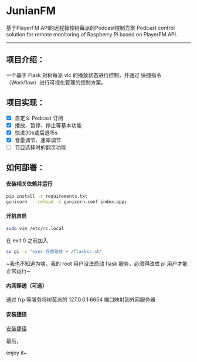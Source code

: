 # JunianFM

基于PlayerFM API的远程操控树莓派的Podcast控制方案
Podcast control solution for remote monitoring of Raspberry Pi based on PlayerFM API.

---

## 项目介绍：

一个基于 Flask 对树莓派 vlc 的播放状态进行控制，并通过 快捷指令（Workflow）进行可视化管理的控制方案。

## 项目实现：

- [x] 自定义 Podcast 订阅
- [x] 播放、暂停、停止等基本功能
- [X] 快进30s或后退15s
- [x] 音量调节、速率调节
- [ ] 节目选择时的翻页功能

## 如何部署：

#### 安装相关依赖并运行
```bash
pip install -r requirements.txt
gunicorn  --reload -c gunicorn.conf index:app;
```

#### 开机自启
```bash
sudo vim /etc/rc.local
```
在 exit 0 之前加入
```bash
su pi -c "exec 存放路径 + /flaskss.sh"
```
~我也不知道为啥，我的 root 用户没法启动 flask 服务，必须得改成 pi 用户才能正常运行~

#### 内网穿透（可选）
通过 frp 等服务将树莓派的 127.0.0.1:6654 端口映射到外网服务器

#### 安装捷径

[安装捷径](https://www.icloud.com/shortcuts/e466dc491ec341afa59641f73953614e)

最后，

enjoy it~

